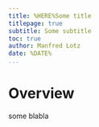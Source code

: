 ```yaml
---
title: %HERE%Some title
titlepage: true
subtitle: Some subtitle
toc: true
author: Manfred Lotz
date: %DATE%
...
```



# Overview

some blabla 
